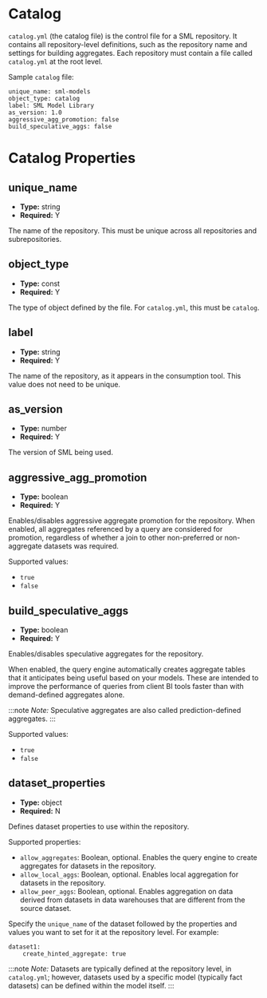 # Catalog

`catalog.yml` (the catalog file) is the control file for a SML
repository. It contains all repository-level definitions, such as the
repository name and settings for building aggregates. Each repository
must contain a file called `catalog.yml` at the root level.

Sample `catalog` file:
```
unique_name: sml-models
object_type: catalog
label: SML Model Library
as_version: 1.0
aggressive_agg_promotion: false
build_speculative_aggs: false
```

# Catalog Properties

## unique_name

- **Type:** string
- **Required:** Y

The name of the repository. This must be unique across all repositories
and subrepositories.

## object_type

- **Type:** const
- **Required:** Y

The type of object defined by the file. For `catalog.yml`, this must be
`catalog`.

## label

- **Type:** string
- **Required:** Y

The name of the repository, as it appears in the consumption tool. This value does
not need to be unique.

## as_version

- **Type:** number
- **Required:** Y

The version of SML being used.

## aggressive_agg_promotion

- **Type:** boolean
- **Required:** Y

Enables/disables aggressive aggregate promotion for the repository. When
enabled, all aggregates referenced by a query are considered for
promotion, regardless of whether a join to other non-preferred or
non-aggregate datasets was required.

Supported values:

- `true`
- `false`

## build_speculative_aggs

- **Type:** boolean
- **Required:** Y

Enables/disables speculative aggregates for the repository.

When enabled, the query engine automatically creates aggregate tables
that it anticipates being useful based on your models. These are
intended to improve the performance of queries from client BI tools
faster than with demand-defined aggregates alone.

:::note
*Note:* Speculative aggregates are also called prediction-defined
aggregates.
:::

Supported values:

- `true`
- `false`

## dataset_properties

- **Type:** object
- **Required:** N

Defines dataset properties to use within the repository.

Supported properties:

- `allow_aggregates`: Boolean, optional. Enables the query engine to
  create aggregates for datasets in the repository.
- `allow_local_aggs`: Boolean, optional. Enables local aggregation for
  datasets in the repository.
- `allow_peer_aggs`: Boolean, optional. Enables aggregation on data
  derived from datasets in data warehouses that are different from the
  source dataset.

Specify the `unique_name` of the dataset followed by the properties and
values you want to set for it at the repository level. For example:

    dataset1:
        create_hinted_aggregate: true

:::note
*Note:* Datasets are typically defined at the repository level, in
`catalog.yml`; however, datasets used by a specific model (typically
fact datasets) can be defined within the model itself.
:::
